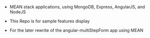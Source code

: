 * MEAN stack applications, using MongoDB, Express, AngularJS, and NodeJS

* This Repo is for sample features display

* For the later rewrite of the angular-multiStepForm app using MEAN
